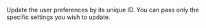 Update the user preferences by its unique ID. You can pass only the specific settings you wish to update.